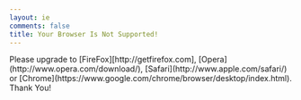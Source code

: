 ```yaml
---
layout: ie
comments: false
title: Your Browser Is Not Supported!
---
```

<p>Please upgrade to [FireFox][http://getfirefox.com], [Opera](http://www.opera.com/download/), [Safari](http://www.apple.com/safari/) or [Chrome](https://www.google.com/chrome/browser/desktop/index.html). Thank You!

